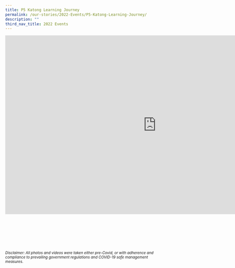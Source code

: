 ```yaml
---
title: P5 Katong Learning Journey
permalink: /our-stories/2022-Events/P5-Katong-Learning-Journey/
description: ""
third_nav_title: 2022 Events
---
```

<iframe allowfullscreen="true" height="569" width="960" frameborder="0" src="https://docs.google.com/presentation/d/e/2PACX-1vQxwPVuOIXSodUPqEhk63tpsgeaH0qoi3wLZ3nO4IhZu-pKzRGwh9sqkhBxM1bGNA3Gw8UlecGCWe50/embed?start=true&amp;loop=true&amp;delayms=3000"></iframe>


<br><br><br><br><br><br>
<sup><em>Disclaimer: All photos and videos were taken either pre-Covid, or with adherence and compliance to prevailing government regulations and COVID-19 safe management measures.</em></sup>